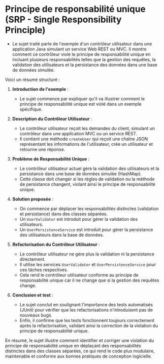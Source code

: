 # Principe de responsabilité unique (SRP - Single Responsibility Principle)

+ Le sujet traité parle de l'exemple d'un contrôleur utilisateur dans une application Java simulant un service Web REST ou MVC. Il montre comment ce contrôleur viole le principe de responsabilité unique en incluant plusieurs responsabilités telles que la gestion des requêtes, la validation des utilisateurs et la persistance des données dans une base de données simulée.

Voici un résumé structuré :

1. **Introduction de l'exemple** :
    - Le sujet commence par expliquer qu'il va illustrer comment le principe de responsabilité unique est violé dans un exemple spécifique.

2. **Description du Contrôleur Utilisateur** :
    - Le contrôleur utilisateur reçoit les demandes du client, simulant un contrôleur dans une application MVC ou un service REST.
    - Il contient une méthode `createUser` qui reçoit une chaîne JSON représentant les informations de l'utilisateur, crée un utilisateur et retourne une réponse.

3. **Problème de Responsabilité Unique** :
    - Le contrôleur utilisateur actuel gère la validation des utilisateurs et la persistance dans une base de données simulée (HashMap).
    - Cette classe doit changer si les règles de validation ou la méthode de persistance changent, violant ainsi le principe de responsabilité unique.

4. **Solution proposée** :
    - On commence par déplacer les responsabilités distinctes (validation et persistance) dans des classes séparées.
    - Un `UserValidator` est introduit pour gérer la validation des utilisateurs.
    - Un `UserPersistenceService` est introduit pour gérer la persistance des utilisateurs dans la base de données.

5. **Refactorisation du Contrôleur Utilisateur** :
    - Le contrôleur utilisateur ne gère plus la validation ni la persistance directement.
    - Il utilise les services `UserValidator` et `UserPersistenceService` pour ces tâches respectives.
    - Cela rend le contrôleur utilisateur conforme au principe de responsabilité unique car il ne change que si la gestion des requêtes change.

6. **Conclusion et test** :
    - Le sujet conclut en soulignant l'importance des tests automatisés (JUnit) pour vérifier que les refactorisations n'introduisent pas de nouveaux bugs.
    - Enfin, il confirme que les tests fonctionnent toujours correctement après la refactorisation, validant ainsi la correction de la violation du principe de responsabilité unique.

En résumé, le sujet illustre comment identifier et corriger une violation du principe de responsabilité unique en déplaçant des responsabilités distinctes dans des classes séparées, ce qui rend le code plus modulaire, maintenable et conforme aux bonnes pratiques de conception logicielle.